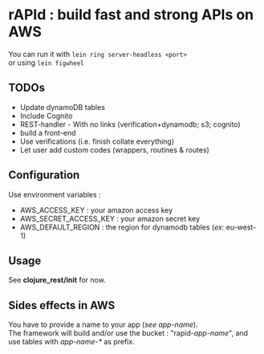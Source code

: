 # rAPId : build fast and strong APIs on AWS
You can run it with `lein ring server-headless <port>`  
or using `lein figwheel`

## TODOs
+ Update dynamoDB tables
+ Include Cognito
+ REST-handler - With no links (verification+dynamodb; s3; cognito)
+ build a front-end
+ Use verifications (i.e. finish collate everything)
+ Let user add custom codes (wrappers, routines & routes)

## Configuration
Use environment variables :
+ AWS_ACCESS_KEY : your amazon access key
+ AWS_SECRET_ACCESS_KEY : your amazon secret key
+ AWS_DEFAULT_REGION : the region for dynamodb tables (_ex:_ eu-west-1)

## Usage
See **clojure_rest/init** for now.

## Sides effects in AWS
You have to provide a name to your app (_see app-name_).  
The framework will build and/or use the bucket : "rapid-_app-name_", and use tables with _app-name-*_ as prefix.
